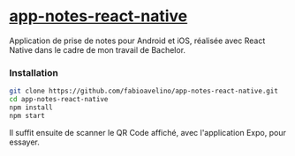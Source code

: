 # [app-notes-react-native](https://github.com/fabioavelino/app-notes-react-native)
Application de prise de notes pour Android et iOS, réalisée avec React Native dans le cadre de mon travail de Bachelor.

### Installation

```bash
git clone https://github.com/fabioavelino/app-notes-react-native.git
cd app-notes-react-native
npm install
npm start
```

Il suffit ensuite de scanner le QR Code affiché, avec l'application Expo, pour essayer.
